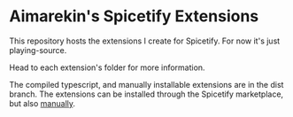 # Aimarekin's Spicetify Extensions

This repository hosts the extensions I create for Spicetify. For now it's just playing-source.

Head to each extension's folder for more information.

The compiled typescript, and manually installable extensions are in the dist branch. The extensions can be installed through the Spicetify marketplace, but also [manually](https://spicetify.app/docs/advanced-usage/extensions#manual-install).